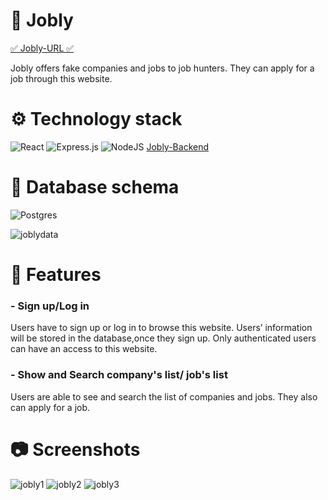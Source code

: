 # 📃 Jobly 
[✅ Jobly-URL ✅](https://jobly-jmjenna.surge.sh) 
<p> Jobly offers fake companies and jobs to job hunters. They can apply for a job through this website. </p>


# ⚙️ Technology stack 
  ![React](https://img.shields.io/badge/react-%2320232a.svg?style=for-the-badge&logo=react&logoColor=%2361DAFB)
  ![Express.js](https://img.shields.io/badge/express.js-%23404d59.svg?style=for-the-badge&logo=express&logoColor=%2361DAFB)
  ![NodeJS](https://img.shields.io/badge/node.js-6DA55F?style=for-the-badge&logo=node.js&logoColor=white)
  [Jobly-Backend](https://github.com/JmJenna/jobly-backend) 


# 💾 Database schema 
![Postgres](https://img.shields.io/badge/postgres-%23316192.svg?style=for-the-badge&logo=postgresql&logoColor=white)

![joblydata](https://user-images.githubusercontent.com/92393205/181142668-acfce393-a5c8-481d-a49b-5c1c6dc0c7ac.png)


  
# 🔧 Features
### - Sign up/Log in
<p> Users have to sign up or log in to browse this website. Users’ information will be stored in the database,once they sign up. Only authenticated users can have an access to this website. </p>


### - Show and Search company's list/ job's list
<p> Users are able to see and search the list of companies and jobs. They also can apply for a job.</p>


# 📷 Screenshots
![jobly1](https://user-images.githubusercontent.com/92393205/181141683-0aa6f817-d765-44f3-9eee-43db3d06ea26.JPG)
![jobly2](https://user-images.githubusercontent.com/92393205/181141691-20f8888e-71d0-4a15-9aa1-d9bc6659be46.JPG)
![jobly3](https://user-images.githubusercontent.com/92393205/181141701-43f874b7-927d-4534-b263-d6344db5eb48.JPG)
